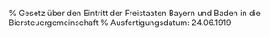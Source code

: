 % Gesetz über den Eintritt der Freistaaten Bayern und Baden in die Biersteuergemeinschaft
% Ausfertigungsdatum: 24.06.1919
 